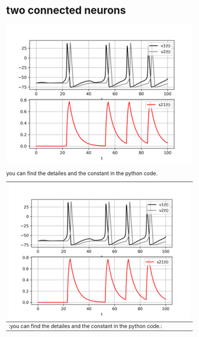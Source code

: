 # two connected neurons


![alt text][2neuron_python]

[2neuron_python]: ./python/2neuron.png "voltage of two connected neurons"
you can find the detailes and the constant in the python code.



 | ![alt text][2neuron_python] | 
 | --- |
 |:you can find the detailes and the constant in the python code.:|
